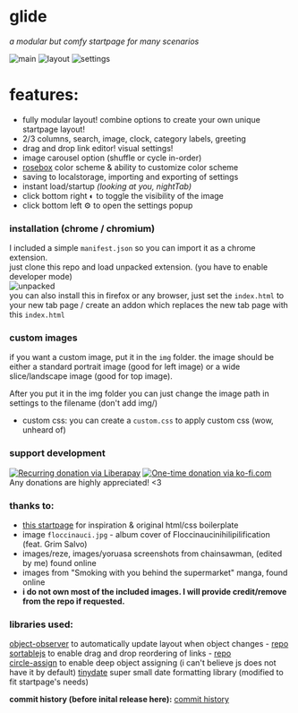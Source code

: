 # glide
*a modular but comfy startpage for many scenarios*  
  
![main](screenshots/main.png)
![layout](screenshots/layout.png)
![settings](screenshots/settings.png)
  
# features:
- fully modular layout! combine options to create your own unique startpage layout!  
- 2/3 columns, search, image, clock, category labels, greeting  
- drag and drop link editor! visual settings!
- image carousel option (shuffle or cycle in-order)
- [rosebox](https://github.com/KraXen72/rosebox) color scheme & ability to customize color scheme  
- saving to localstorage, importing and exporting of settings  
- instant load/startup *(looking at you, nightTab)*  
- click bottom right ◐ to toggle the visibility of the image  
- click bottom left ⚙ to open the settings popup 
  
### installation (chrome / chromium)
I included a simple ``manifest.json`` so you can import it as a chrome extension.  
just clone this repo and load unpacked extension. (you have to enable developer mode)    
![unpacked](screenshots/unpacked.png)  
you can also install this in firefox or any browser, just set the ``index.html`` to your new tab page / create an addon which replaces the new tab page with this ``index.html``

### custom images
if you want a custom image, put it in the ``img`` folder.
the image should be either a standard portrait image (good for left image) or a wide slice/landscape image (good for top image).   

After you put it in the img folder you can just change the image path in settings to the filename (don't add img/)
- custom css: you can create a `custom.css` to apply custom css (wow, unheard of)
  
### support development
[![Recurring donation via Liberapay](https://liberapay.com/assets/widgets/donate.svg)](https://liberapay.com/KraXen72)
[![One-time donation via ko-fi.com](https://ko-fi.com/img/githubbutton_sm.svg)](https://ko-fi.com/kraxen72)  
Any donations are highly appreciated! <3

### thanks to:
- [this startpage](https://github.com/WahyuHidayattz/startpage-new) for inspiration & original html/css boilerplate  
- image `floccinauci.jpg` - album cover of Floccinaucinihilipilification (feat. Grim Salvo)  
- images/reze, images/yoruasa screenshots from chainsawman, (edited by me) found online  
- images from "Smoking with you behind the supermarket" manga, found online
- **i do not own most of the included images. I will provide credit/remove from the repo if requested.**
  
### libraries used:  
[object-observer](https://www.npmjs.com/package/@gullerya/object-observer) to automatically update layout when object changes - [repo](https://github.com/gullerya/object-observer)  
[sortablejs](https://www.npmjs.com/package/sortablejs) to enable drag and drop reordering of links - [repo](https://github.com/SortableJS/Sortable)    
[circle-assign](https://github.com/hammy2899/circle-assign) to enable deep object assigning (i can't believe js does not have it by default)
[tinydate](https://github.com/lukeed/tinydate) super small date formatting library (modified to fit startpage's needs)
  
**commit history (before inital release here):** [commit history](https://github.com/KraXen72/startpage-new)